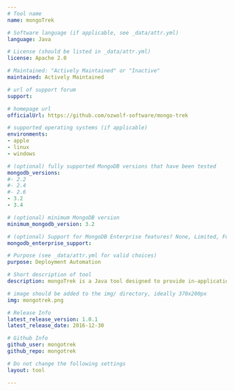 ```yaml
---
# Tool name
name: mongoTrek

# Software language (if applicable, see _data/attr.yml)
language: Java

# License (should be listed in _data/attr.yml)
license: Apache 2.0

# Maintained: "Actively Maintained" or "Inactive"
maintained: Actively Maintained

# url of support forum
support:

# homepage url
officialUrl: https://github.com/ozwolf-software/mongo-trek

# supported operating systems (if applicable)
environments:
- apple
- linux
- windows

# (optional) fully supported MongoDB versions that have been tested
mongodb_versions:
#- 2.2
#- 2.4
#- 2.6
- 3.2
- 3.4

# (optional) minimum MongoDB version
minimum_mongodb_version: 3.2

# (optional) Support for MongoDB Enterprise features? None, Limited, Full
mongodb_enterprise_support:

# Purpose (see _data/attr.yml for valid choices)
purpose: Deployment Automation

# Short description of tool
description: mongoTrek is a Java tool designed to provide in-application schema and document migration management using the [MongoDB Database Commands](https://docs.mongodb.com/manual/reference/command/) framework, via a single YAML migrations file.  It is inspired by the [Liquibase](http://www.liquibase.org/) project.

# image should be added to the img/ directory, ideally 370x200px
img: mongotrek.png

# Release Info
latest_release_version: 1.0.1
latest_release_date: 2016-12-30

# Github Info
github_user: mongotrek
github_repo: mongotrek

# Do not change the following settings
layout: tool

---
```

